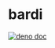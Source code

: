 # bardi

[![deno doc](https://doc.deno.land/badge.svg)](https://doc.deno.land/https://raw.githubusercontent.com/melhosseiny/bardi/main/bardi.js)
